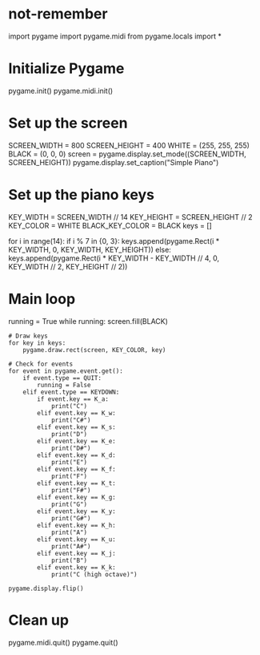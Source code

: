 # not-remember
import pygame
import pygame.midi
from pygame.locals import *

# Initialize Pygame
pygame.init()
pygame.midi.init()

# Set up the screen
SCREEN_WIDTH = 800
SCREEN_HEIGHT = 400
WHITE = (255, 255, 255)
BLACK = (0, 0, 0)
screen = pygame.display.set_mode((SCREEN_WIDTH, SCREEN_HEIGHT))
pygame.display.set_caption("Simple Piano")

# Set up the piano keys
KEY_WIDTH = SCREEN_WIDTH // 14
KEY_HEIGHT = SCREEN_HEIGHT // 2
KEY_COLOR = WHITE
BLACK_KEY_COLOR = BLACK
keys = []

for i in range(14):
    if i % 7 in {0, 3}:
        keys.append(pygame.Rect(i * KEY_WIDTH, 0, KEY_WIDTH, KEY_HEIGHT))
    else:
        keys.append(pygame.Rect(i * KEY_WIDTH - KEY_WIDTH // 4, 0, KEY_WIDTH // 2, KEY_HEIGHT // 2))

# Main loop
running = True
while running:
    screen.fill(BLACK)

    # Draw keys
    for key in keys:
        pygame.draw.rect(screen, KEY_COLOR, key)

    # Check for events
    for event in pygame.event.get():
        if event.type == QUIT:
            running = False
        elif event.type == KEYDOWN:
            if event.key == K_a:
                print("C")
            elif event.key == K_w:
                print("C#")
            elif event.key == K_s:
                print("D")
            elif event.key == K_e:
                print("D#")
            elif event.key == K_d:
                print("E")
            elif event.key == K_f:
                print("F")
            elif event.key == K_t:
                print("F#")
            elif event.key == K_g:
                print("G")
            elif event.key == K_y:
                print("G#")
            elif event.key == K_h:
                print("A")
            elif event.key == K_u:
                print("A#")
            elif event.key == K_j:
                print("B")
            elif event.key == K_k:
                print("C (high octave)")

    pygame.display.flip()

# Clean up
pygame.midi.quit()
pygame.quit()
